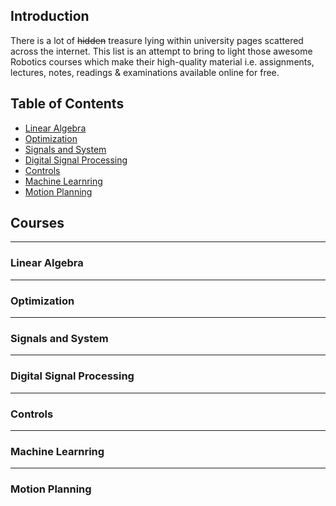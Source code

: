 

Introduction
------------

There is a lot of ~~hidden~~ treasure lying within university pages scattered across the internet. This list is an attempt to bring to light those awesome Robotics courses which make their high-quality material i.e. assignments, lectures, notes, readings & examinations available online for free.

Table of Contents
-----------------

- [Linear Algebra]()
- [Optimization]()
- [Signals and System]()
- [Digital Signal Processing]()
- [Controls]()
- [Machine Learnring]()
- [Motion Planning]()



Courses
-------

--------
### Linear Algebra

--------
### Optimization

--------
### Signals and System

--------
### Digital Signal Processing

--------
### Controls

--------
### Machine Learnring

--------
### Motion Planning



